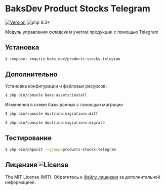 # BaksDev Product Stocks Telegram

[![Version](https://img.shields.io/badge/version-7.1.3-blue)](https://github.com/baks-dev/products-stocks-telegram/releases)
![php 8.3+](https://img.shields.io/badge/php-min%208.3-red.svg)

Модуль управления складским учетом продукции с помощью Telegram

## Установка

``` bash
$ composer require baks-dev/products-stocks-telegram
```

## Дополнительно

Установка конфигурации и файловых ресурсов:

``` bash
$ php bin/console baks:assets:install
```

Изменения в схеме базы данных с помощью миграции

``` bash
$ php bin/console doctrine:migrations:diff

$ php bin/console doctrine:migrations:migrate
```

## Тестирование

``` bash
$ php bin/phpunit --group=products-stocks-telegram
```

## Лицензия ![License](https://img.shields.io/badge/MIT-green)

The MIT License (MIT). Обратитесь к [Файлу лицензии](LICENSE.md) за дополнительной информацией.

